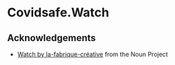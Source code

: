 # Covidsafe.Watch

## Acknowledgements
- [Watch by la-fabrique-créative](https://thenounproject.com/term/watch/41279) from the Noun Project
